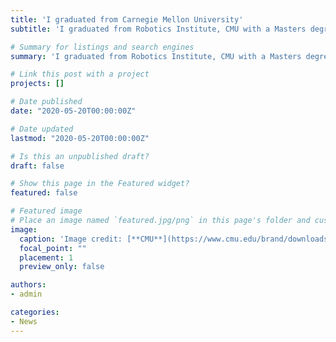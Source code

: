 ```yaml
---
title: 'I graduated from Carnegie Mellon University'
subtitle: 'I graduated from Robotics Institute, CMU with a Masters degree in Robotic Systems Development'

# Summary for listings and search engines
summary: 'I graduated from Robotics Institute, CMU with a Masters degree in Robotic Systems Development'

# Link this post with a project
projects: []

# Date published
date: "2020-05-20T00:00:00Z"

# Date updated
lastmod: "2020-05-20T00:00:00Z"

# Is this an unpublished draft?
draft: false

# Show this page in the Featured widget?
featured: false

# Featured image
# Place an image named `featured.jpg/png` in this page's folder and customize its options here.
image:
  caption: 'Image credit: [**CMU**](https://www.cmu.edu/brand/downloads/index.html)'
  focal_point: ""
  placement: 1
  preview_only: false

authors:
- admin

categories:
- News
---
```

